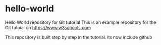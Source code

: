 # hello-world
Hello World repository for Git tutorial
This is an example repository for the Git tutoial on https://www.w3schools.com

This repository is built step by step in the tutorial.
its now include github
